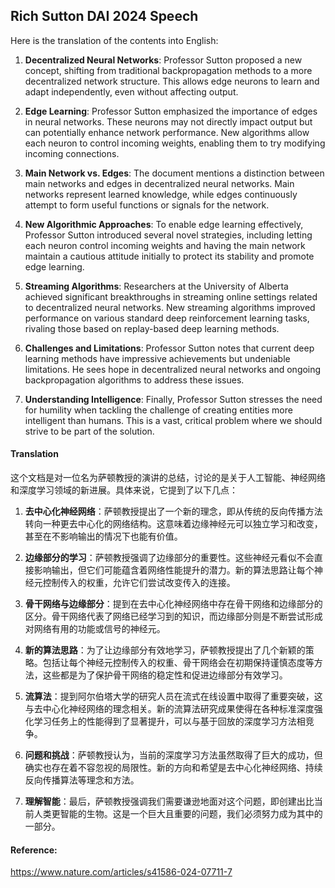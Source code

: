 ## Rich Sutton DAI 2024 Speech

Here is the translation of the contents into English:

1. **Decentralized Neural Networks**: Professor Sutton proposed a new concept, shifting from traditional backpropagation methods to a more decentralized network structure. This allows edge neurons to learn and adapt independently, even without affecting output.

2. **Edge Learning**: Professor Sutton emphasized the importance of edges in neural networks. These neurons may not directly impact output but can potentially enhance network performance. New algorithms allow each neuron to control incoming weights, enabling them to try modifying incoming connections.

3. **Main Network vs. Edges**: The document mentions a distinction between main networks and edges in decentralized neural networks. Main networks represent learned knowledge, while edges continuously attempt to form useful functions or signals for the network.

4. **New Algorithmic Approaches**: To enable edge learning effectively, Professor Sutton introduced several novel strategies, including letting each neuron control incoming weights and having the main network maintain a cautious attitude initially to protect its stability and promote edge learning.

5. **Streaming Algorithms**: Researchers at the University of Alberta achieved significant breakthroughs in streaming online settings related to decentralized neural networks. New streaming algorithms improved performance on various standard deep reinforcement learning tasks, rivaling those based on replay-based deep learning methods.

6. **Challenges and Limitations**: Professor Sutton notes that current deep learning methods have impressive achievements but undeniable limitations. He sees hope in decentralized neural networks and ongoing backpropagation algorithms to address these issues.

7. **Understanding Intelligence**: Finally, Professor Sutton stresses the need for humility when tackling the challenge of creating entities more intelligent than humans. This is a vast, critical problem where we should strive to be part of the solution.

#### Translation 

这个文档是对一位名为萨顿教授的演讲的总结，讨论的是关于人工智能、神经网络和深度学习领域的新进展。具体来说，它提到了以下几点：

1. **去中心化神经网络**：萨顿教授提出了一个新的理念，即从传统的反向传播方法转向一种更去中心化的网络结构。这意味着边缘神经元可以独立学习和改变，甚至在不影响输出的情况下也能有价值。

2. **边缘部分的学习**：萨顿教授强调了边缘部分的重要性。这些神经元看似不会直接影响输出，但它们可能蕴含着网络性能提升的潜力。新的算法思路让每个神经元控制传入的权重，允许它们尝试改变传入的连接。

3. **骨干网络与边缘部分**：提到在去中心化神经网络中存在骨干网络和边缘部分的区分。骨干网络代表了网络已经学习到的知识，而边缘部分则是不断尝试形成对网络有用的功能或信号的神经元。

4. **新的算法思路**：为了让边缘部分有效地学习，萨顿教授提出了几个新颖的策略。包括让每个神经元控制传入的权重、骨干网络会在初期保持谨慎态度等方法，这些都是为了保护骨干网络的稳定性和促进边缘部分有效学习。

5. **流算法**：提到阿尔伯塔大学的研究人员在流式在线设置中取得了重要突破，这与去中心化神经网络的理念相关。新的流算法研究成果使得在各种标准深度强化学习任务上的性能得到了显著提升，可以与基于回放的深度学习方法相竞争。

6. **问题和挑战**：萨顿教授认为，当前的深度学习方法虽然取得了巨大的成功，但确实也存在着不容忽视的局限性。新的方向和希望是去中心化神经网络、持续反向传播算法等理念和方法。

7. **理解智能**：最后，萨顿教授强调我们需要谦逊地面对这个问题，即创建出比当前人类更智能的生物。这是一个巨大且重要的问题，我们必须努力成为其中的一部分。

#### Reference: 

https://www.nature.com/articles/s41586-024-07711-7